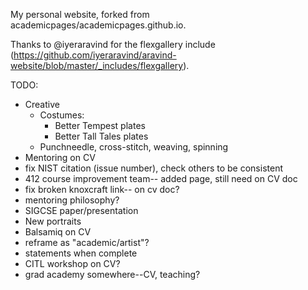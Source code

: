 My personal website, forked from academicpages/academicpages.github.io.

Thanks to @iyeraravind for the flexgallery include (https://github.com/iyeraravind/aravind-website/blob/master/_includes/flexgallery).

TODO:
* Creative
  * Costumes: 
    * Better Tempest plates
    * Better Tall Tales plates
  * Punchneedle, cross-stitch, weaving, spinning
* Mentoring on CV
* fix NIST citation (issue number), check others to be consistent
* 412 course improvement team-- added page, still need on CV doc
* fix broken knoxcraft link-- on cv doc?
* mentoring philosophy?
* SIGCSE paper/presentation
* New portraits
* Balsamiq on CV
* reframe as "academic/artist"?
* statements when complete
* CITL workshop on CV?
* grad academy somewhere--CV, teaching?